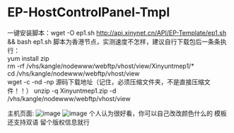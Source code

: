 # EP-HostControlPanel-Tmpl
一键安装脚本：wget -O ep1.sh http://api.xinynet.cn/API/EP-Template/ep1.sh && bash ep1.sh
脚本为香港节点，实测速度不怎样，建议自行下载包后一条条执行：
<br>yum install zip
<br>rm -rf /vhs/kangle/nodewww/webftp/vhost/view/Xinyuntmep1/*
<br>cd /vhs/kangle/nodewww/webftp/vhost/view
<br>wget -c -nd -np 源码下载地址（记住，必须压缩文件夹，不是直接压缩文件！！）
unzip -q Xinyuntmep1.zip -d /vhs/kangle/nodewww/webftp/vhost/view

主机页面:
![image](https://github.com/XinYunNet/EP-HostControlPanel-Tmpl/assets/114330495/7721f7d9-a918-4d35-9593-87ad714527c6)
![image](https://github.com/XinYunNet/EP-HostControlPanel-Tmpl/assets/114330495/3f03ae92-6f7d-41c6-9dc5-49c3b666a7f1)
个人认为很好看，你可以自己改改颜色什么的
模板还支持双语
留个版权信息就行
